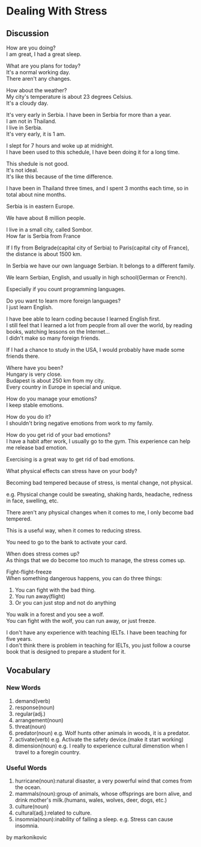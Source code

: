 # Dealing With Stress
## Discussion
How are you doing?  
I am great, I had a great sleep.  

What are you plans for today?  
It's a normal working day.  
There aren't any changes.  

How about the weather?  
My city's temperature is about 23 degrees Celsius.  
It's a cloudy day.  

It's very early in Serbia. I have been in Serbia for more than a year.  
I am not in Thailand.  
I live in Serbia.  
It's very early, it is 1 am.  

I slept for 7 hours and woke up at midnight.  
I have been used to this schedule, I have been doing it for a long time.  

This shedule is not good.  
It's not ideal.  
It's like this because of the time difference.  

I have been in Thailand three times, and I spent 3 months each time, so in total about nine months.  

Serbia is in eastern Europe.  

We have about 8 million people.  

I live in a small city, called Sombor.  
How far is Serbia from France

If I fly from Belgrade(capital city of Serbia) to Paris(capital city of France), the distance is about 1500 km.  

In Serbia we have our own language Serbian. It belongs to a different family.  

We learn Serbian, English, and usually in high school(German or French).  

Especially if you count programming languages.  

Do you want to learn more foreign languages?  
I just learn English.  

I have bee able to learn coding because I learned English first.  
I still feel that I learned a lot from people from all over the world, by reading books, watching lessons on the Internet...  
I didn't make so many foreign friends.  

If I had a chance to study in the USA, I would probably have made some friends there.  

Where have you been?  
Hungary is very close.  
Budapest is about 250 km from my city.  
Every country in Europe in special and unique.  

How do you manage your emotions?  
I keep stable emotions.  

How do you do it?  
I shouldn't bring negative emotions from work to my family.  

How do you get rid of your bad emotions?  
I have a habit after work, I usually go to the gym. This experience can help me release bad emotion.  

Exercising is a great way to get rid of bad emotions.  

What physical effects can stress have on your body?  

Becoming bad tempered because of stress, is mental change, not physical.  

e.g. Physical change could be sweating, shaking hards, headache, redness in face, swelling, etc.  

There aren't any physical changes when it comes to me, I only become bad tempered.  

This is a useful way, when it comes to reducing stress.  

You need to go to the bank to activate your card.  

When does stress comes up?  
As things that we do become too much to manage, the stress comes up.  

Fight-flight-freeze  
When something dangerous happens, you can do three things:  
1. You can fight with the bad thing.
1. You run away(flight)
1. Or you can just stop and not do anything

You walk in a forest and you see a wolf.  
You can fight with the wolf, you can run away, or just freeze.  

I don't have any experience with teaching IELTs. I have been teaching for five years.  
I don't think there is problem in teaching for IELTs, you just follow a course book that is designed to prepare a student for it.  

## Vocabulary
### New Words
1. demand(verb)
1. response(noun)
1. regular(adj.)
1. arrangement(noun)
1. threat(noun)
1. predator(noun) e.g. Wolf hunts other animals in woods, it is a predator.
1. activate(verb) e.g. Activate the safety device.(make it start working)
1. dimension(noun) e.g. I really to experience cultural dimenstion when I travel to a foregin country.

### Useful Words
1. hurricane(noun):natural disaster, a very powerful wind that comes from the ocean.
1. mammals(noun):group of animals, whose offsprings are born alive, and drink mother's milk.(humans, wales, wolves, deer, dogs, etc.)
1. culture(noun)
1. cultural(adj.):related to culture.
1. insomnia(noun):inability of falling a sleep. e.g. Stress can cause insomnia.

by markonikovic
